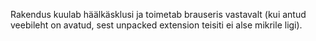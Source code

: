 
Rakendus kuulab häälkäsklusi ja toimetab brauseris vastavalt (kui antud veebileht on avatud, sest unpacked extension teisiti ei alse mikrile ligi).
